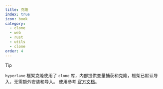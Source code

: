 ```yaml
---
title: 克隆
index: true
icon: book
category:
  - clone
  - web
  - rust
  - utils
  - clone
order: 4
---
```


<Share colorful />

> [!tip]
>
> `hyperlane` 框架克隆使用了 `clone` 库，内部提供变量捕获和克隆，框架已默认导入，无需额外安装和导入。
> 使用参考 [官方文档](../../clonelicious/README.md)。

<Bottom />
